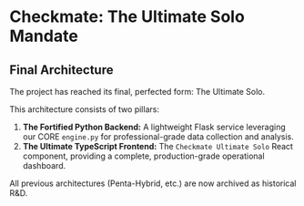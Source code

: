 # Checkmate: The Ultimate Solo Mandate

## Final Architecture
The project has reached its final, perfected form: The Ultimate Solo.

This architecture consists of two pillars:
1.  **The Fortified Python Backend:** A lightweight Flask service leveraging our CORE `engine.py` for professional-grade data collection and analysis.
2.  **The Ultimate TypeScript Frontend:** The `Checkmate Ultimate Solo` React component, providing a complete, production-grade operational dashboard.

All previous architectures (Penta-Hybrid, etc.) are now archived as historical R&D.